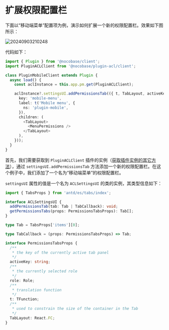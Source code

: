 # 扩展权限配置栏

下面以“移动端菜单”配置项为例，演示如何扩展一个新的权限配置栏。效果如下图所示：

![20240903210248](https://static-docs.nocobase.com/20240903210248.png)

代码如下：

```typescript
import { Plugin } from '@nocobase/client';
import PluginACLClient from '@nocobase/plugin-acl/client';

class PluginMobileClient extends Plugin {
  async load() {
    const aclInstance = this.app.pm.get(PluginACLClient);

    aclInstance?.settingsUI.addPermissionsTab(({ t, TabLayout, activeKey }) => ({
      key: 'mobile-menu',
      label: t('Mobile menu', {
        ns: 'plugin-mobile',
      }),
      children: (
        <TabLayout>
          <MenuPermissions />
        </TabLayout>
      ),
    }));
  }
}
```

首先，我们需要获取到 `PluginACLClient` 插件的实例（[获取插件实例的其它方法](https://docs-cn.nocobase.com/development/client/life-cycle#%E8%8E%B7%E5%8F%96%E6%8F%92%E4%BB%B6)），通过 `settingsUI.addPermissionsTab` 方法添加一个新的权限配置栏。在这个例子中，我们添加了一个名为“移动端菜单”的权限配置栏。

`settingsUI` 属性的值是一个名为 `ACLSettingsUI` 的类的实例，其类型信息如下：

```typescript
import { TabsProps } from 'antd/es/tabs/index';

interface ACLSettingsUI {
  addPermissionsTab(tab: Tab | TabCallback): void;
  getPermissionsTabs(props: PermissionsTabsProps): Tab[];
}

type Tab = TabsProps['items'][0];

type TabCallback = (props: PermissionsTabsProps) => Tab;

interface PermissionsTabsProps {
  /**
   * the key of the currently active tab panel
   */
  activeKey: string;
  /**
   * the currently selected role
   */
  role: Role;
  /**
   * translation function
   */
  t: TFunction;
  /**
   * used to constrain the size of the container in the Tab
   */
  TabLayout: React.FC;
}
```
